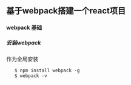 ## 基于webpack搭建一个react项目    

#### webpack 基础    

 ##### 安装webpack     
 
 作为全局安装 

 ```
 	$ npm install webpack -g
 	$ webpack -v    
 ```












